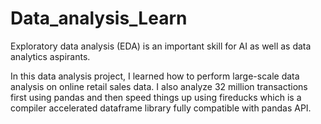 # Data_analysis_Learn

Exploratory data analysis (EDA) is an important skill for AI as well as data analytics aspirants.

In this data analysis project, I learned how to  perform large-scale data analysis on online retail sales data. I also analyze 32 million transactions first using pandas and then speed things up using fireducks which is a compiler accelerated dataframe library fully compatible with pandas API.
